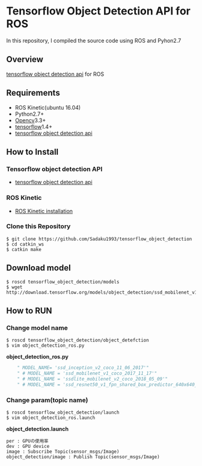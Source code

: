 # Tensorflow Object Detection API for ROS
In this repository, I compiled the source code using ROS and Pyhon2.7

## Overview
[tensorflow object detection api](https://github.com/tensorflow/models/tree/master/research/object_detection) for ROS

## Requirements
- ROS Kinetic(ubuntu 16.04)
- Python2.7+
- [Opencv](https://opencv.org/)3.3+
- [tensorflow](https://www.tensorflow.org/install/)1.4+
- [tensorflow object detection api](https://github.com/tensorflow/models/tree/master/research/object_detection)

## How to Install
### Tensorflow object detection API
- [tensorflow object detection api](https://github.com/tensorflow/models/blob/master/research/object_detection/g3doc/installation.md)
### ROS Kinetic
- [ROS Kinetic installation](http://wiki.ros.org/ja/kinetic/Installation/Ubuntu)
### Clone this Repository
```
$ git clone https://github.com/Sadaku1993/tensorflow_object_detection
$ cd catkin_ws
$ catkin make
```

## Download model
```
$ roscd tensorflow_object_detection/models
$ wget http://download.tensorflow.org/models/object_detection/ssd_mobilenet_v1_fpn_shared_box_predictor_640x640_coco14_sync_2018_07_03.tar.gz 
```

## How to RUN
### Change model name 
```
$ roscd tensorflow_object_detection/object_detefction
$ vim object_detection_ros.py
```
**object_detection_ros.py**
```python
    " MODEL_NAME= 'ssd_inception_v2_coco_11_06_2017'"
    " # MODEL_NAME = 'ssd_mobilenet_v1_coco_2017_11_17'"
    " # MODEL_NAME = 'ssdlite_mobilenet_v2_coco_2018_05_09'"
    " # MODEL_NAME = 'ssd_resnet50_v1_fpn_shared_box_predictor_640x640_coco14_sync_2018_07_03'"
```

### Change param(topic name)
```
$ roscd tensorflow_object_detection/launch
$ vim object_detection_ros.launch
```

**object_detection.launch**
```
per : GPUの使用率
dev : GPU device
image : Subscribe Topic(sensor_msgs/Image)
object_detection/image : Publish Topic(sensor_msgs/Image)
```
